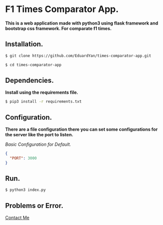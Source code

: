 # F1 Times Comparator App.

__This is a web application made with python3 using flask framework and bootstrap css framework. For comparate f1 times.__

## Installation.

```bash
$ git clone https://github.com/EduardYan/times-comparator-app.git

$ cd times-comparator-app

```

## Dependencies.

__Install using the requirements file.__

```bash
$ pip3 install -r requirements.txt
```

## Configuration.
__There are a file configuration there you can set some configurations for the server
like the port to listen.__

_Basic Configuration for Default._

```json
{
  "PORT": 3000
}
```

## Run.

```bash
$ python3 index.py
```

## Problems or Error.
<a href="mailto:eduarygp@gmail.com" target="_blank" rel="noreferer">Contact Me</a>